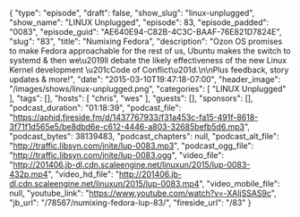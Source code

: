 {
  "type": "episode",
  "draft": false,
  "show_slug": "linux-unplugged",
  "show_name": "LINUX Unplugged",
  "episode": 83,
  "episode_padded": "0083",
  "episode_guid": "AE640E94-C82B-4C3C-BAAF-76E821D7824E",
  "slug": "83",
  "title": "Numixing Fedora",
  "description": "Ozon OS promises to make Fedora approachable for the rest of us, Ubuntu makes the switch to systemd & then we\u2019ll debate the likely effectiveness of the new Linux Kernel development \u201cCode of Conflict\u201d.\n\nPlus feedback, story updates & more!",
  "date": "2015-03-10T19:47:18-07:00",
  "header_image": "/images/shows/linux-unplugged.png",
  "categories": [
    "LINUX Unplugged"
  ],
  "tags": [],
  "hosts": [
    "chris",
    "wes"
  ],
  "guests": [],
  "sponsors": [],
  "podcast_duration": "01:18:39",
  "podcast_file": "https://aphid.fireside.fm/d/1437767933/f31a453c-fa15-491f-8618-3f71f1d565e5/be8dbd6e-c612-4446-a803-32685befb5d6.mp3",
  "podcast_bytes": 38139483,
  "podcast_chapters": null,
  "podcast_alt_file": "http://traffic.libsyn.com/jnite/lup-0083.mp3",
  "podcast_ogg_file": "http://traffic.libsyn.com/jnite/lup-0083.ogg",
  "video_file": "http://201406.jb-dl.cdn.scaleengine.net/linuxun/2015/lup-0083-432p.mp4",
  "video_hd_file": "http://201406.jb-dl.cdn.scaleengine.net/linuxun/2015/lup-0083.mp4",
  "video_mobile_file": null,
  "youtube_link": "https://www.youtube.com/watch?v=-XAljSSAS9c",
  "jb_url": "/78567/numixing-fedora-lup-83/",
  "fireside_url": "/83"
}

